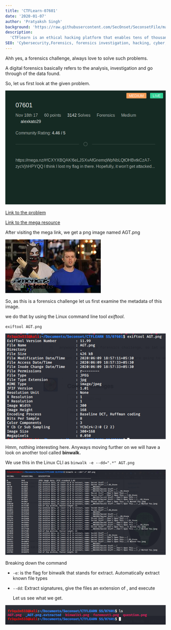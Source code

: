 ```yaml
---
title: 'CTFLearn-07601'
date: '2020-01-07'
author: 'Pratyaksh Singh'
background: 'https://raw.githubusercontent.com/SecOnset/SeconsetFile/master/writeups_pratyaksh/CTFLearn/CTFLearn%20SS/sqli.jpg'
description:
  'CTFlearn is an ethical hacking platform that enables tens of thousands to learn, practice, and compete. Here in this challenge we are going to have a look on a forensics based problem.'
SEO: 'Cybersecurity,Forensics, forensics investigation, hacking, cyber, binwalk,foremost ,CTFlearn, CTF, Capture the flag'
---
```


Ahh yes, a forensics challenge, always love to solve such problems. 

A digital forensics basically refers to the analysis, investigation and go through of the data found.

So, let us first look at the given problem.

![binwalk, CTF, cybersecurity, forensics, digital forensics](https://github.com/SecOnset/SeconsetFile/blob/master/writeups_pratyaksh/CTFLearn/CTFLearn%20SS/07601SS/question.png?raw=true)


[Link to the problem](https://ctflearn.com/challenge/97)


[Link to the mega resource](https://mega.nz/#!CXYXBQAK!6eLJSXvAfGnemqWpNbLQtOHBvtkCzA7-zycVjhHPYQQ)


After visiting the mega link, we get a png image named AGT.png


![binwalk, CTF, cybersecurity, forensics, digital forensics](https://github.com/SecOnset/SeconsetFile/blob/master/writeups_pratyaksh/CTFLearn/CTFLearn%20SS/07601SS/AGT.png?raw=true)

So, as this is a forensics challenge let us first examine the metadata of this image.

we do that by using the Linux command line tool *exiftool*.

`exiftool AGT.png`

![CTF,Capture the flag,forensics, digital forensics, binwalk](https://github.com/SecOnset/SeconsetFile/blob/master/writeups_pratyaksh/CTFLearn/CTFLearn%20SS/07601SS/exiftool1.png?raw=true)


Hmm, nothing interesting here. Anyways moving further on we will have a look on another tool called **binwalk.**

We use this in the Linux CLI as `binwalk -e --dd=".*" AGT.png`

![CTF,Capture the flag,forensics, digital forensics, binwalk](https://github.com/SecOnset/SeconsetFile/blob/master/writeups_pratyaksh/CTFLearn/CTFLearn%20SS/07601SS/binwalk1.png?raw=true)



Breaking down the command
* `-e`: is the flag for binwalk that stands for extract. Automatically extract known file types
* `--dd`:  Extract <type> signatures, give the files an extension of <ext>, and execute <cmd>
  
  Let us see what we get.
  
![CTF,Capture the flag,forensics, digital forensics, binwalk](https://github.com/SecOnset/SeconsetFile/blob/master/writeups_pratyaksh/CTFLearn/CTFLearn%20SS/07601SS/binwalkextract1.png?raw=true)  
  
